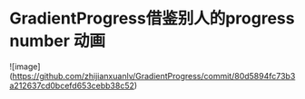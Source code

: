 # GradientProgress借鉴别人的progress number 动画 
![image] (https://github.com/zhijianxuanlv/GradientProgress/commit/80d5894fc73b3a212637cd0bcefd653cebb38c52)
